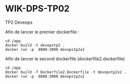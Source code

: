 # WIK-DPS-TP02
TP2 Deveops

Afin de lancer le premier dockerfile :
```
cd /app
docker build -t devopstp2 . 
docker run -p  8080:3000 devopstp2v2
```


Afin de lancer le second dockerfile (dockerfile2.dockerfile)
```
cd /app
docker build -f Dockerfile2.Dockerfile -t devopstp2v2 .
docker run -p  8080:3000 devopstp2v2
```

